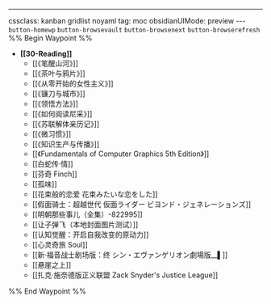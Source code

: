 ---
cssclass: kanban gridlist noyaml
tag: moc
obsidianUIMode: preview
--- `button-homewp`  `button-browsevault`  `button-browsenext` `button-browserefresh` 
%% Begin Waypoint %%
- **[[30-Reading]]**
	- [[《笔醒山河》]]
	- [[《茶叶与鸦片》]]
	- [[《从零开始的女性主义》]]
	- [[《镰刀与城市》]]
	- [[《领悟方法》]]
	- [[《如何阅读尼采》]]
	- [[《苏联解体亲历记》]]
	- [[《微习惯》]]
	- [[《知识生产与传播》]]
	- [[《Fundamentals of Computer Graphics 5th Edition》]]
	- [[白蛇传·情]]
	- [[芬奇 Finch]]
	- [[孤味]]
	- [[花束般的恋爱 花束みたいな恋をした]]
	- [[假面骑士：超越世代 仮面ライダー ビヨンド・ジェネレーションズ]]
	- [[明朝那些事儿（全集）-822995]]
	- [[让子弹飞（本地封面图片测试）]]
	- [[认知觉醒：开启自我改变的原动力]]
	- [[心灵奇旅 Soul]]
	- [[新·福音战士剧场版：终 シン・エヴァンゲリオン劇場版__▌]]
	- [[悬崖之上]]
	- [[扎克·施奈德版正义联盟 Zack Snyder's Justice League]]

%% End Waypoint %%